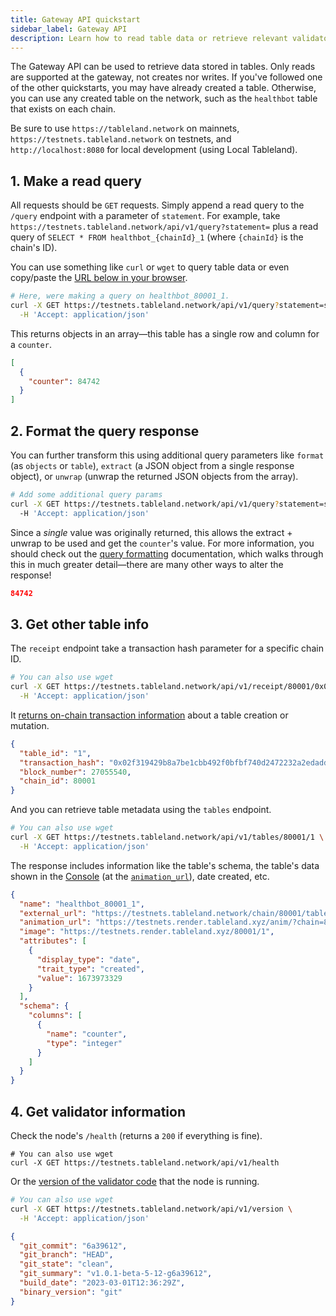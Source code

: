 ```yaml
---
title: Gateway API quickstart
sidebar_label: Gateway API
description: Learn how to read table data or retrieve relevant validator information.
---
```


The Gateway API can be used to retrieve data stored in tables. Only reads are supported at the gateway, not creates nor writes. If you've followed one of the other quickstarts, you may have already created a table. Otherwise, you can use any created table on the network, such as the `healthbot` table that exists on each chain.

Be sure to use `https://tableland.network` on mainnets, `https://testnets.tableland.network` on testnets, and `http://localhost:8080` for local development (using Local Tableland).

## 1. Make a read query

All requests should be `GET` requests. Simply append a read query to the `/query` endpoint with a parameter of `statement`. For example, take `https://testnets.tableland.network/api/v1/query?statement=` plus a read query of `SELECT * FROM healthbot_{chainId}_1` (where `{chainId}` is the chain's ID).

You can use something like `curl` or `wget` to query table data or even copy/paste the [URL below in your browser](https://testnets.tableland.network/api/v1/query?statement=select%20%2A%20from%20healthbot_80001_1).

```bash
# Here, were making a query on healthbot_80001_1.
curl -X GET https://testnets.tableland.network/api/v1/query?statement=select%20%2A%20from%20healthbot_80001_1 \
  -H 'Accept: application/json'
```

This returns objects in an array—this table has a single row and column for a `counter`.

```json
[
  {
    "counter": 84742
  }
]
```

## 2. Format the query response

You can further transform this using additional query parameters like `format` (as `objects` or `table`), `extract` (a JSON object from a single response object), or `unwrap` (unwrap the returned JSON objects from the array).

```bash
# Add some additional query params
curl -X GET https://testnets.tableland.network/api/v1/query?statement=select%20%2A%20from%20healthbot_80001_1&format=objects&unwrap=true&extract=true \
  -H 'Accept: application/json'
```

Since a _single_ value was originally returned, this allows the extract + unwrap to be used and get the `counter`'s value. For more information, you should check out the [query formatting](/validator-api/query-formatting) documentation, which walks through this in much greater detail—there are many other ways to alter the response!

```json
84742
```

## 3. Get other table info

The `receipt` endpoint take a transaction hash parameter for a specific chain ID.

```bash
# You can also use wget
curl -X GET https://testnets.tableland.network/api/v1/receipt/80001/0x02f319429b8a7be1cbb492f0bfbf740d2472232a2edadde7df7c16c0b61aa78b \
  -H 'Accept: application/json'
```

It [returns on-chain transaction information](https://testnets.tableland.network/api/v1/receipt/80001/0x02f319429b8a7be1cbb492f0bfbf740d2472232a2edadde7df7c16c0b61aa78b) about a table creation or mutation.

```json
{
  "table_id": "1",
  "transaction_hash": "0x02f319429b8a7be1cbb492f0bfbf740d2472232a2edadde7df7c16c0b61aa78b",
  "block_number": 27055540,
  "chain_id": 80001
}
```

And you can retrieve table metadata using the `tables` endpoint.

```bash
# You can also use wget
curl -X GET https://testnets.tableland.network/api/v1/tables/80001/1 \
  -H 'Accept: application/json'
```

The response includes information like the table's schema, the table's data shown in the [Console](https://console.tableland.xyz/) (at the [`animation_url`](https://testnets.render.tableland.xyz/anim/?chain=80001&id=1)), date created, etc.

```json
{
  "name": "healthbot_80001_1",
  "external_url": "https://testnets.tableland.network/chain/80001/tables/1",
  "animation_url": "https://testnets.render.tableland.xyz/anim/?chain=80001&id=1",
  "image": "https://testnets.render.tableland.xyz/80001/1",
  "attributes": [
    {
      "display_type": "date",
      "trait_type": "created",
      "value": 1673973329
    }
  ],
  "schema": {
    "columns": [
      {
        "name": "counter",
        "type": "integer"
      }
    ]
  }
}
```

## 4. Get validator information

Check the node's `/health` (returns a `200` if everything is fine).

```shell
# You can also use wget
curl -X GET https://testnets.tableland.network/api/v1/health
```

Or the [version of the validator code](https://github.com/tablelandnetwork/go-tableland/commits/main) that the node is running.

```bash
# You can also use wget
curl -X GET https://testnets.tableland.network/api/v1/version \
  -H 'Accept: application/json'
```

```json
{
  "git_commit": "6a39612",
  "git_branch": "HEAD",
  "git_state": "clean",
  "git_summary": "v1.0.1-beta-5-12-g6a39612",
  "build_date": "2023-03-01T12:36:29Z",
  "binary_version": "git"
}
```
